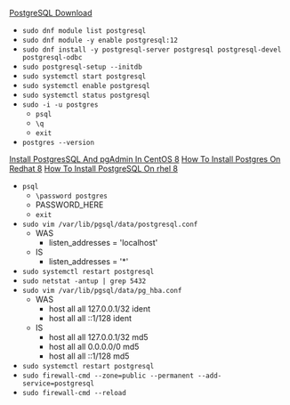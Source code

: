 [PostgreSQL Download](https://www.postgresql.org/download/linux/redhat/)
* `sudo dnf module list postgresql`
* `sudo dnf module -y enable postgresql:12`
* `sudo dnf install -y postgresql-server postgresql postgresql-devel  postgresql-odbc`
* `sudo postgresql-setup --initdb`
* `sudo systemctl start postgresql`
* `sudo systemctl enable postgresql`
* `sudo systemctl status postgresql`
* `sudo -i -u postgres`
  * `psql`
  * `\q`
  * `exit`
* `postgres --version`

[Install PostgresSQL And pgAdmin In CentOS 8](https://www.tecmint.com/install-postgressql-and-pgadmin-in-centos-8/)
[How To Install Postgres On Redhat 8](https://linuxconfig.org/how-to-install-postgres-on-redhat-8)
[How To Install PostgreSQL On rhel 8](https://www.itzgeek.com/how-tos/linux/centos-how-tos/how-to-install-postgresql-on-rhel-8.html)
* `psql`
  * `\password postgres`
  * PASSWORD_HERE
  * `exit`
* `sudo vim /var/lib/pgsql/data/postgresql.conf`
  * WAS
    * listen_addresses = 'localhost'
  * IS
    * listen_addresses = '*'
* `sudo systemctl restart postgresql`
* `sudo netstat -antup | grep 5432`
* `sudo vim /var/lib/pgsql/data/pg_hba.conf`
  * WAS
    * host    all             all             127.0.0.1/32            ident
    * host    all             all             ::1/128                 ident
  * IS
    * host    all             all             127.0.0.1/32            md5
    * host    all             all             0.0.0.0/0               md5
    * host    all             all             ::1/128                 md5
* `sudo systemctl restart postgresql`
* `sudo firewall-cmd --zone=public --permanent --add-service=postgresql`
* `sudo firewall-cmd --reload`
